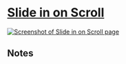 # [Slide in on Scroll](https://gk-hynes.github.io/slide-in-on-scroll/)

[![Screenshot of Slide in on Scroll page](https://res.cloudinary.com/gerhynes/image/upload/v1516049515/SlideInOnScroll_gye8fd.jpg)](https://gk-hynes.github.io/slide-in-on-scroll/)

## Notes